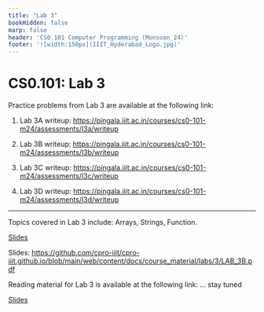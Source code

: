 ```yaml
---
title: "Lab 3"
bookHidden: false
marp: false
header: 'CS0.101 Computer Programming (Monsoon 24)'
footer: '![width:150px](IIIT_Hyderabad_Logo.jpg)'
---
```


# CS0.101: Lab 3


Practice problems from Lab 3 are available at the following link:
    
1. Lab 3A writeup: https://pingala.iiit.ac.in/courses/cs0-101-m24/assessments/l3a/writeup

2. Lab 3B writeup: https://pingala.iiit.ac.in/courses/cs0-101-m24/assessments/l3b/writeup
   
3. Lab 3C writeup: https://pingala.iiit.ac.in/courses/cs0-101-m24/assessments/l3c/writeup
   
4. Lab 3D writeup: https://pingala.iiit.ac.in/courses/cs0-101-m24/assessments/l3d/writeup

--- 
Topics covered in Lab 3 include: Arrays, Strings, Function.

[Slides](https://github.com/cpro-iiit/cpro-iiit.github.io/blob/main/web/content/docs/course_material/labs/3/LAB_3B.pdf)

Slides: https://github.com/cpro-iiit/cpro-iiit.github.io/blob/main/web/content/docs/course_material/labs/3/LAB_3B.pdf


Reading material for Lab 3 is available at the following link: 
    ... stay tuned

[Slides]( 
https://github.com/cpro-iiit/cpro-iiit.github.io/blob/main/web/content/docs/course_material/labs/3/LAB_3B.pptx) 



